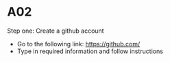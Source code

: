 # A02

Step one: Create a github account
 - Go to the following link: https://github.com/
 - Type in required information and follow instructions

